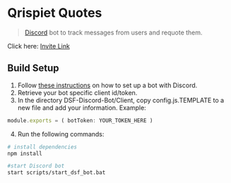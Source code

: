 # Qrispiet Quotes
>[Discord](https://discord.com) bot to track messages from users and requote them.

Click here: [Invite Link](https://discord.com/oauth2/authorize?client_id=1106752785803902976&scope=bot&permissions=36807064418752)

## Build Setup
1. Follow [these instructions](https://discordpy.readthedocs.io/en/latest/discord.html) on how to set up a bot with Discord.
2. Retrieve your bot specific client id/token.
3. In the directory DSF-Discord-Bot/Client, copy config.js.TEMPLATE to a new file and add your information.
Example:

``` javascript
module.exports = ( botToken: YOUR_TOKEN_HERE )
```
4. Run the following commands:

``` bash
# install dependencies
npm install

#start Discord bot
start scripts/start_dsf_bot.bat
```
